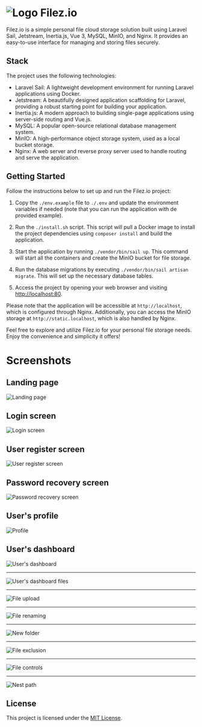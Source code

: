 # <img src="./resources/icons/logo.png" alt="Logo"> Filez.io

Filez.io is a simple personal file cloud storage solution built using Laravel Sail, Jetstream, Inertia.js, Vue 3, MySQL, MinIO, and Nginx. It provides an easy-to-use interface for managing and storing files securely.

## Stack

The project uses the following technologies:

- Laravel Sail: A lightweight development environment for running Laravel applications using Docker.
- Jetstream: A beautifully designed application scaffolding for Laravel, providing a robust starting point for building your application.
- Inertia.js: A modern approach to building single-page applications using server-side routing and Vue.js.
- MySQL: A popular open-source relational database management system.
- MinIO: A high-performance object storage system, used as a local bucket storage.
- Nginx: A web server and reverse proxy server used to handle routing and serve the application.

## Getting Started

Follow the instructions below to set up and run the Filez.io project:

1. Copy the `./env.example` file to `./.env` and update the environment variables if needed (note that you can run the application with de provided example).

2. Run the `./install.sh` script. This script will pull a Docker image to install the project dependencies using `composer install` and build the application.

3. Start the application by running `./vendor/bin/sail up`. This command will start all the containers and create the MinIO bucket for file storage.

4. Run the database migrations by executing `./vendor/bin/sail artisan migrate`. This will set up the necessary database tables.

5. Access the project by opening your web browser and visiting [http://localhost:80](http://localhost:80).

Please note that the application will be accessible at `http://localhost`, which is configured through Nginx. Additionally, you can access the MinIO storage at `http://static.localhost`, which is also handled by Nginx.

Feel free to explore and utilize Filez.io for your personal file storage needs. Enjoy the convenience and simplicity it offers!

# Screenshots

## Landing page
<img src="./screenshots/landing-page.png" alt="Landing page">

## Login screen
<img src="./screenshots/login-page.png" alt="Login screen">

## User register screen
<img src="./screenshots/register.png" alt="User register screen">

## Password recovery screen
<img src="./screenshots/password-recovery-page.png" alt="Password recovery screen">

## User's profile
<img src="./screenshots/profile.png" alt="Profile">

## User's dashboard
<img src="./screenshots/dashboard.png" alt="User's dashboard">

---
<img src="./screenshots/file-listing.png" alt="User's dashboard files">

---
<img src="./screenshots/file-upload.png" alt="File upload">

---
<img src="./screenshots/renaming.png" alt="File renaming">

---
<img src="./screenshots/new-folder.png" alt="New folder">

---
<img src="./screenshots/exclusion.png" alt="File exclusion">

---
<img src="./screenshots/file-controls.png" alt="File controls">

---
<img src="./screenshots/nested-path.png" alt="Nest path">


## License

This project is licensed under the [MIT License](https://opensource.org/license/mit/).
